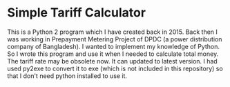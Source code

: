 # Simple Tariff Calculator
This is a Python 2 program which I have created back in 2015. Back then I was working in Prepayment Metering Project of DPDC (a power distribution company of Bangladesh). I wanted to implement my knowledge of Python. So I wrote this program and use it when I needed to calculate total money. The tariff rate may be obsolete now. It can updated to latest version. I had used py2exe to convert it to exe (which is not included in this repository) so that I don't need python installed to use it. 
